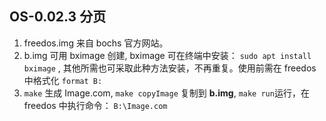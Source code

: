 ## OS-0.02.3 分页

1. freedos.img 来自 bochs 官方网站。
2. b.img 可用 bximage 创建, bximage 可在终端中安装： `sudo apt install bximage` , 其他所需也可采取此种方法安装，不再重复。使用前需在 freedos 中格式化 `format B:`
3. `make` 生成 Image.com, `make copyImage` 复制到 **b.img**, `make run`运行，在 freedos 中执行命令： `B:\Image.com`